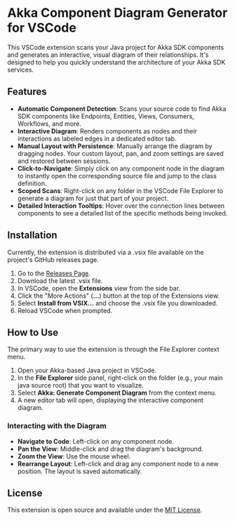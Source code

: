 # **Akka Component Diagram Generator for VSCode**

This VSCode extension scans your Java project for Akka SDK components and generates an interactive, visual diagram of their relationships. It's designed to help you quickly understand the architecture of your Akka SDK services.

## **Features**

* **Automatic Component Detection**: Scans your source code to find Akka SDK components like Endpoints, Entities, Views, Consumers, Workflows, and more.
* **Interactive Diagram**: Renders components as nodes and their interactions as labeled edges in a dedicated editor tab.
* **Manual Layout with Persistence**: Manually arrange the diagram by dragging nodes. Your custom layout, pan, and zoom settings are saved and restored between sessions.
* **Click-to-Navigate**: Simply click on any component node in the diagram to instantly open the corresponding source file and jump to the class definition.
* **Scoped Scans**: Right-click on any folder in the VSCode File Explorer to generate a diagram for just that part of your project.
* **Detailed Interaction Tooltips**: Hover over the connection lines between components to see a detailed list of the specific methods being invoked.

## **Installation**

Currently, the extension is distributed via a .vsix file available on the project's GitHub releases page.

1. Go to the [Releases Page](https://github.com/mckeeh3/akka-component-diagram-vscode-extension/releases).
2. Download the latest .vsix file.
3. In VSCode, open the **Extensions** view from the side bar.
4. Click the "More Actions" (**...**) button at the top of the Extensions view.
5. Select **Install from VSIX...** and choose the .vsix file you downloaded.
6. Reload VSCode when prompted.

## **How to Use**

The primary way to use the extension is through the File Explorer context menu.

1. Open your Akka-based Java project in VSCode.
2. In the **File Explorer** side panel, right-click on the folder (e.g., your main java source root) that you want to visualize.
3. Select **Akka: Generate Component Diagram** from the context menu.
4. A new editor tab will open, displaying the interactive component diagram.

### **Interacting with the Diagram**

* **Navigate to Code**: Left-click on any component node.
* **Pan the View**: Middle-click and drag the diagram's background.
* **Zoom the View**: Use the mouse wheel.
* **Rearrange Layout**: Left-click and drag any component node to a new position. The layout is saved automatically.

## **License**

This extension is open source and available under the [MIT License](http://docs.google.com/LICENSE.md).
